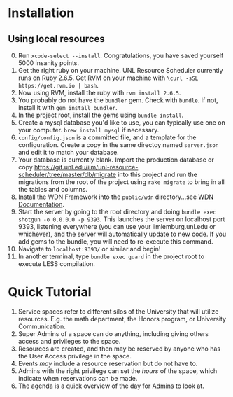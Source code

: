 
Installation
============

Using local resources
---------------------
0. Run `xcode-select --install`. Congratulations, you have saved yourself 5000 insanity points.
1. Get the right ruby on your machine. UNL Resource Scheduler currently runs on Ruby 2.6.5. Get RVM on your machine with `\curl -sSL https://get.rvm.io | bash`.
2. Now using RVM, install the ruby with `rvm install 2.6.5`.
3. You probably do not have the `bundler` gem. Check with `bundle`. If not, install it with `gem install bundler`.
4. In the project root, install the gems using `bundle install`.
5. Create a mysql database you'd like to use, you can typically use one on your computer. `brew install mysql` if necessary. 
6. `config/config.json` is a committed file, and a template for the configuration. Create a copy in the same directoy named `server.json` and edit it to match your database.
7. Your database is currently blank. Import the production database or copy https://git.unl.edu/iim/unl-resource-scheduler/tree/master/db/migrate into this project and run the migrations from the root of the project using `rake migrate` to bring in all the tables and columns.
8. Install the WDN Framework into the `public/wdn` directory...see [WDN Documentation](http://wdn.unl.edu/documentation).
9. Start the server by going to the root directory and doing `bundle exec shotgun -o 0.0.0.0 -p 9393`. This launches the server on localhost port 9393, listening everywhere (you can use your iimlemburg.unl.edu or whichever), and the server will automatically update to new code. If you add gems to the bundle, you will need to re-execute this command.
10. Navigate to `localhost:9393/` or similar and begin!
11. In another terminal, type `bundle exec guard` in the project root to execute LESS compilation.

Quick Tutorial
==============
1. Service spaces refer to different silos of the University that will utilize resources. E.g. the math department, the Honors program, or University Communication.
2. Super Admins of a space can do anything, including giving others access and privileges to the space.
3. Resources are created, and then may be reserved by anyone who has the User Access privilege in the space. 
4. Events *may* include a resource reservation but do not have to.
5. Admins with the right privilege can set the *hours* of the space, which indicate when reservations can be made.
6. The agenda is a quick overview of the day for Admins to look at. 
